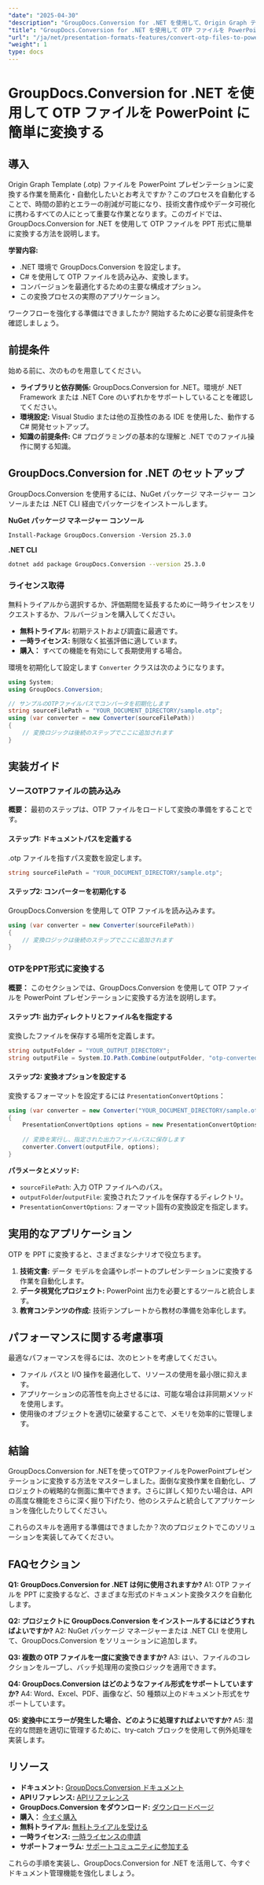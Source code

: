 ```yaml
---
"date": "2025-04-30"
"description": "GroupDocs.Conversion for .NET を使用して、Origin Graph テンプレート (.otp) ファイルを PowerPoint プレゼンテーションに自動変換する方法を学びましょう。この包括的なガイドでワークフローを効率化しましょう。"
"title": "GroupDocs.Conversion for .NET を使用して OTP ファイルを PowerPoint に効率的に変換する"
"url": "/ja/net/presentation-formats-features/convert-otp-files-to-powerpoint-groupdocs-conversion/"
"weight": 1
type: docs
---
```

# GroupDocs.Conversion for .NET を使用して OTP ファイルを PowerPoint に簡単に変換する

## 導入

Origin Graph Template (.otp) ファイルを PowerPoint プレゼンテーションに変換する作業を簡素化・自動化したいとお考えですか？このプロセスを自動化することで、時間の節約とエラーの削減が可能になり、技術文書作成やデータ可視化に携わるすべての人にとって重要な作業となります。このガイドでは、GroupDocs.Conversion for .NET を使用して OTP ファイルを PPT 形式に簡単に変換する方法を説明します。

**学習内容:**
- .NET 環境で GroupDocs.Conversion を設定します。
- C# を使用して OTP ファイルを読み込み、変換します。
- コンバージョンを最適化するための主要な構成オプション。
- この変換プロセスの実際のアプリケーション。

ワークフローを強化する準備はできましたか? 開始するために必要な前提条件を確認しましょう。

## 前提条件

始める前に、次のものを用意してください。
- **ライブラリと依存関係:** GroupDocs.Conversion for .NET。環境が .NET Framework または .NET Core のいずれかをサポートしていることを確認してください。
- **環境設定:** Visual Studio または他の互換性のある IDE を使用した、動作する C# 開発セットアップ。
- **知識の前提条件:** C# プログラミングの基本的な理解と .NET でのファイル操作に関する知識。

## GroupDocs.Conversion for .NET のセットアップ

GroupDocs.Conversion を使用するには、NuGet パッケージ マネージャー コンソールまたは .NET CLI 経由でパッケージをインストールします。

**NuGet パッケージ マネージャー コンソール**
```shell
Install-Package GroupDocs.Conversion -Version 25.3.0
```

**\.NET CLI**
```bash
dotnet add package GroupDocs.Conversion --version 25.3.0
```

### ライセンス取得

無料トライアルから選択するか、評価期間を延長するために一時ライセンスをリクエストするか、フルバージョンを購入してください。
- **無料トライアル:** 初期テストおよび調査に最適です。
- **一時ライセンス:** 制限なく拡張評価に適しています。
- **購入：** すべての機能を有効にして長期使用する場合。

環境を初期化して設定します `Converter` クラスは次のようになります。

```csharp
using System;
using GroupDocs.Conversion;

// サンプルのOTPファイルパスでコンバータを初期化します
string sourceFilePath = "YOUR_DOCUMENT_DIRECTORY/sample.otp";
using (var converter = new Converter(sourceFilePath))
{
    // 変換ロジックは後続のステップでここに追加されます
}
```

## 実装ガイド

### ソースOTPファイルの読み込み

**概要：**
最初のステップは、OTP ファイルをロードして変換の準備をすることです。

#### ステップ1: ドキュメントパスを定義する

.otp ファイルを指すパス変数を設定します。

```csharp
string sourceFilePath = "YOUR_DOCUMENT_DIRECTORY/sample.otp";
```

#### ステップ2: コンバーターを初期化する

GroupDocs.Conversion を使用して OTP ファイルを読み込みます。

```csharp
using (var converter = new Converter(sourceFilePath))
{
    // 変換ロジックは後続のステップでここに追加されます
}
```

### OTPをPPT形式に変換する

**概要：**
このセクションでは、GroupDocs.Conversion を使用して OTP ファイルを PowerPoint プレゼンテーションに変換する方法を説明します。

#### ステップ1: 出力ディレクトリとファイル名を指定する

変換したファイルを保存する場所を定義します。

```csharp
string outputFolder = "YOUR_OUTPUT_DIRECTORY";
string outputFile = System.IO.Path.Combine(outputFolder, "otp-converted-to.ppt");
```

#### ステップ2: 変換オプションを設定する

変換するフォーマットを設定するには `PresentationConvertOptions`：

```csharp
using (var converter = new Converter("YOUR_DOCUMENT_DIRECTORY/sample.otp"))
{
    PresentationConvertOptions options = new PresentationConvertOptions { Format = GroupDocs.Conversion.FileTypes.PresentationFileType.Ppt };
    
    // 変換を実行し、指定された出力ファイルパスに保存します
    converter.Convert(outputFile, options);
}
```

**パラメータとメソッド:**
- `sourceFilePath`: 入力 OTP ファイルへのパス。
- `outputFolder`/`outputFile`: 変換されたファイルを保存するディレクトリ。
- `PresentationConvertOptions`: フォーマット固有の変換設定を指定します。

## 実用的なアプリケーション

OTP を PPT に変換すると、さまざまなシナリオで役立ちます。
1. **技術文書:** データ モデルを会議やレポートのプレゼンテーションに変換する作業を自動化します。
2. **データ視覚化プロジェクト:** PowerPoint 出力を必要とするツールと統合します。
3. **教育コンテンツの作成:** 技術テンプレートから教材の準備を効率化します。

## パフォーマンスに関する考慮事項

最適なパフォーマンスを得るには、次のヒントを考慮してください。
- ファイル パスと I/O 操作を最適化して、リソースの使用を最小限に抑えます。
- アプリケーションの応答性を向上させるには、可能な場合は非同期メソッドを使用します。
- 使用後のオブジェクトを適切に破棄することで、メモリを効率的に管理します。

## 結論

GroupDocs.Conversion for .NETを使ってOTPファイルをPowerPointプレゼンテーションに変換する方法をマスターしました。面倒な変換作業を自動化し、プロジェクトの戦略的な側面に集中できます。さらに詳しく知りたい場合は、APIの高度な機能をさらに深く掘り下げたり、他のシステムと統合してアプリケーションを強化したりしてください。

これらのスキルを適用する準備はできましたか？次のプロジェクトでこのソリューションを実装してみてください。

## FAQセクション

**Q1: GroupDocs.Conversion for .NET は何に使用されますか?**
A1: OTP ファイルを PPT に変換するなど、さまざまな形式のドキュメント変換タスクを自動化します。

**Q2: プロジェクトに GroupDocs.Conversion をインストールするにはどうすればよいですか?**
A2: NuGet パッケージ マネージャーまたは .NET CLI を使用して、GroupDocs.Conversion をソリューションに追加します。

**Q3: 複数の OTP ファイルを一度に変換できますか?**
A3: はい、ファイルのコレクションをループし、バッチ処理用の変換ロジックを適用できます。

**Q4: GroupDocs.Conversion はどのようなファイル形式をサポートしていますか?**
A4: Word、Excel、PDF、画像など、50 種類以上のドキュメント形式をサポートしています。

**Q5: 変換中にエラーが発生した場合、どのように処理すればよいですか?**
A5: 潜在的な問題を適切に管理するために、try-catch ブロックを使用して例外処理を実装します。

## リソース
- **ドキュメント:** [GroupDocs.Conversion ドキュメント](https://docs.groupdocs.com/conversion/net/)
- **APIリファレンス:** [APIリファレンス](https://reference.groupdocs.com/conversion/net/)
- **GroupDocs.Conversion をダウンロード:** [ダウンロードページ](https://releases.groupdocs.com/conversion/net/)
- **購入：** [今すぐ購入](https://purchase.groupdocs.com/buy)
- **無料トライアル:** [無料トライアルを受ける](https://releases.groupdocs.com/conversion/net/)
- **一時ライセンス:** [一時ライセンスの申請](https://purchase.groupdocs.com/temporary-license/)
- **サポートフォーラム:** [サポートコミュニティに参加する](https://forum.groupdocs.com/c/conversion/10)

これらの手順を実装し、GroupDocs.Conversion for .NET を活用して、今すぐドキュメント管理機能を強化しましょう。